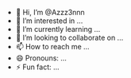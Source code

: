 - 👋 Hi, I’m @Azzz3nnn
- 👀 I’m interested in ...
- 🌱 I’m currently learning ...
- 💞️ I’m looking to collaborate on ...
- 📫 How to reach me ...
- 😄 Pronouns: ...
- ⚡ Fun fact: ...

<!---
Azzz3nnn/Azzz3nnn is a ✨ special ✨ repository because its `README.md` (this file) appears on your GitHub profile.
You can click the Preview link to take a look at your changes.
--->
